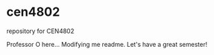 # cen4802
repository for CEN4802

Professor O here... Modifying me readme.
Let's have a great semester!
